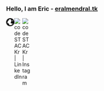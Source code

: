 ### Hello, I am Eric - <a href="https://eralmendral.tk" target="_blank" alt="portfolio site link">eralmendral.tk</a>

[<img align="left" alt="codeSTACKr.com" width="22px" src="https://raw.githubusercontent.com/iconic/open-iconic/master/svg/globe.svg" />][website]
[<img align="left" alt="codeSTACKr | LinkedIn" width="22px" src="https://cdn.jsdelivr.net/npm/simple-icons@v3/icons/linkedin.svg" />][linkedin]
[<img align="left" alt="codeSTACKr | Instagram" width="22px" src="https://cdn.jsdelivr.net/npm/simple-icons@v3/icons/instagram.svg" />][instagram]

<br />
<!-- 
## I'm a Developer, and a Lifetime student of life.

- 🏢 I am currently free to hire for dev work.
- 👨‍💻 I’m currently into DSA, WASM & Cloud Computing
- 💡 Fun fact: I love studying methaphysics
--> 

[website]: https://ealmendral.tk
[instagram]: https://instagram.com/eralmendral/
[linkedin]: https://www.linkedin.com/in/eric-almendral-6a13371aa/

<br />

### Languages and Tools:

<img align="left" alt="Visual Studio Code" width="26px" src="https://raw.githubusercontent.com/github/explore/80688e429a7d4ef2fca1e82350fe8e3517d3494d/topics/visual-studio-code/visual-studio-code.png" />
<img align="left" alt="HTML5" width="26px" src="https://raw.githubusercontent.com/github/explore/80688e429a7d4ef2fca1e82350fe8e3517d3494d/topics/html/html.png" />
<img align="left" alt="CSS3" width="26px" src="https://raw.githubusercontent.com/github/explore/80688e429a7d4ef2fca1e82350fe8e3517d3494d/topics/css/css.png" />
<img align="left" alt="Sass" width="26px" src="https://raw.githubusercontent.com/github/explore/80688e429a7d4ef2fca1e82350fe8e3517d3494d/topics/sass/sass.png" />
<img align="left" alt="JavaScript" width="26px" src="https://raw.githubusercontent.com/github/explore/80688e429a7d4ef2fca1e82350fe8e3517d3494d/topics/javascript/javascript.png" />
<img align="left" alt="React" width="26px" src="https://raw.githubusercontent.com/github/explore/80688e429a7d4ef2fca1e82350fe8e3517d3494d/topics/react/react.png" />
<img align="left" alt="Vue" width="26px" src="https://raw.githubusercontent.com/github/explore/80688e429a7d4ef2fca1e82350fe8e3517d3494d/topics/vue/vue.png" />
<img align="left" alt="Angular" width="26px" src="https://raw.githubusercontent.com/github/explore/80688e429a7d4ef2fca1e82350fe8e3517d3494d/topics/angular/angular.png" />
<img align="left" alt="GraphQL" width="26px" src="https://upload.wikimedia.org/wikipedia/commons/thumb/1/17/GraphQL_Logo.svg/1200px-GraphQL_Logo.svg.png" />
<img align="left" alt="Typescript" width="26px" style="margin: 0px 3px"  src="https://upload.wikimedia.org/wikipedia/commons/4/4c/Typescript_logo_2020.svg" />
<img align="left" alt="AWS" width="26px"  style="margin: 0px 3px" src="https://raw.githubusercontent.com/github/explore/fbceb94436312b6dacde68d122a5b9c7d11f9524/topics/aws/aws.png" />
<img align="left" alt="Python" width="26px" style="margin: 0px 3px" src="https://raw.githubusercontent.com/github/explore/80688e429a7d4ef2fca1e82350fe8e3517d3494d/topics/python/python.png" />

<br />
<br />

<!--### Spotify Playing 🎧

[<img src="https://novatorem-kappa-lake.vercel.app/api/spotify-playing" alt="Spotify Playing" width="450" />](https://open.spotify.com/user/swyqyimdc12jajde4vpwd2x1b)

<!--
### 📺 Latest YouTube Videos

<!-- YOUTUBE:START -->
<!-- YOUTUBE:END -->
<!--
➡️ [more videos...](https://youtube.com/eralmendral)

### 📕 Latest Blog Posts

<!-- BLOG-POST-LIST:START -->
<!-- BLOG-POST-LIST:END -->

<!--
<details>
  <summary> GitHub Stats</summary>
  <img align="left" alt="eralmendral GitHub Stats" src="https://github-readme-stats.eralmendral.vercel.app/api?username=eralmendral&show_icons=true&hide_border=true" />
</details>
 -->
